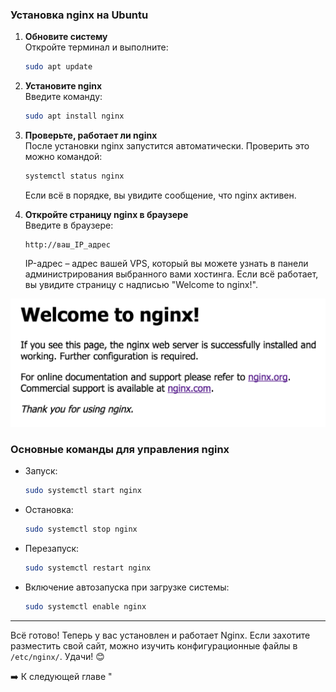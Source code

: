 ### Установка nginx на Ubuntu

1. **Обновите систему**  
   Откройте терминал и выполните:
   ```bash
   sudo apt update
   ```

2. **Установите nginx**  
   Введите команду:
   ```bash
   sudo apt install nginx
   ```

3. **Проверьте, работает ли nginx**  
   После установки nginx запустится автоматически. Проверить это можно командой:
   ```bash
   systemctl status nginx
   ```
   Если всё в порядке, вы увидите сообщение, что nginx активен.

4. **Откройте страницу nginx в браузере**  
   Введите в браузере:
   ```
   http://ваш_IP_адрес
   ```
   IP-адрес – адрес вашей VPS, который вы можете узнать в панели администрирования выбранного вами хостинга. Если всё работает, вы увидите страницу с надписью "Welcome to nginx!".


![Pasted image 20250128131954.png](<https://github.com/abadd00d/web-for-juniors/blob/main/img/Pasted image 20250128131954.png>)

### Основные команды для управления nginx
   - Запуск:
     ```bash
     sudo systemctl start nginx
     ```
   - Остановка:
     ```bash
     sudo systemctl stop nginx
     ```
   - Перезапуск:
     ```bash
     sudo systemctl restart nginx
     ```
   - Включение автозапуска при загрузке системы:
     ```bash
     sudo systemctl enable nginx
     ```

---

Всё готово! Теперь у вас установлен и работает Nginx. Если захотите разместить свой сайт, можно изучить конфигурационные файлы в `/etc/nginx/`. Удачи! 😊

➡️ К следующей главе "